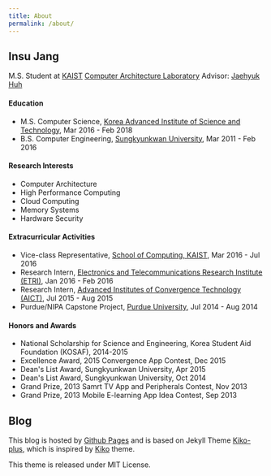 ```yaml
---
title: About
permalink: /about/
---
```




## Insu Jang
M.S. Student at [KAIST](http://www.kaist.edu/html/en/index.html)
[Computer Architecture Laboratory](calab.kaist.ac.kr)
Advisor: [Jaehyuk Huh](calab.kaist.ac.kr:8080/~jhuh)

#### Education

- M.S. Computer Science, [Korea Advanced Institute of Science and Technology](http://www.kaist.edu/html/en/index.html), Mar 2016 - Feb 2018
- B.S. Computer Engineering, [Sungkyunkwan University](http://www.skku.edu/eng_home/index.jsp), Mar 2011 - Feb 2016

#### Research Interests
- Computer Architecture
- High Performance Computing
- Cloud Computing
- Memory Systems
- Hardware Security

#### Extracurricular Activities
- Vice-class Representative, [School of Computing, KAIST](cs.kaist.ac.kr), Mar 2016 - Jul 2016
- Research Intern, [Electronics and Telecommunications Research Institute (ETRI)](https://etri.re.kr/eng/main/main.etri), Jan 2016 - Feb 2016
- Research Intern, [Advanced Institutes of Convergence Technology (AICT)](http://aict.snu.ac.kr/eng/), Jul 2015 - Aug 2015
- Purdue/NIPA Capstone Project, [Purdue University](http://www.purdue.edu/), Jul 2014 - Aug 2014

#### Honors and Awards
- National Scholarship for Science and Engineering, Korea Student Aid Foundation (KOSAF), 2014-2015
- Excellence Award, 2015 Convergence App Contest, Dec 2015
- Dean's List Award, Sungkyunkwan University, Apr 2015
- Dean's List Award, Sungkyunkwan University, Oct 2014
- Grand Prize, 2013 Samrt TV App and Peripherals Contest, Nov 2013
- Grand Prize, 2013 Mobile E-learning App Idea Contest, Sep 2013


## Blog
This blog is hosted by [Github Pages](https://pages.github.com/) and is based on Jekyll Theme [Kiko-plus](https://aweekj.github.io/Kiko-plus), which is inspired by [Kiko](http://github.com/gfjaru/Kiko) theme.

This theme is released under MIT License.
